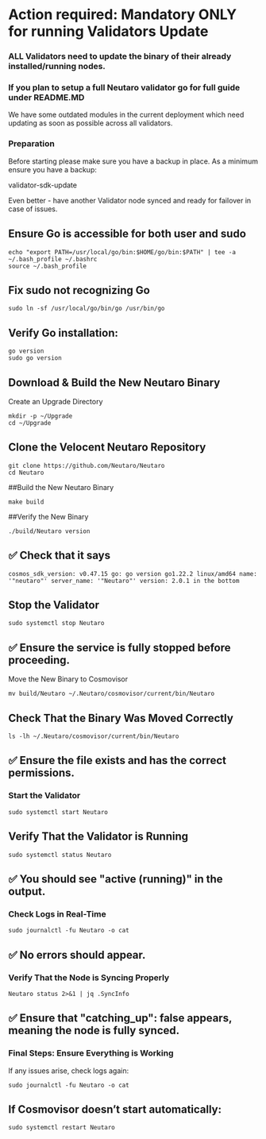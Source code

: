 # Action required: Mandatory ONLY for running Validators Update
### ALL Validators need to update the binary of their already installed/running nodes.

### If you plan to setup a full Neutaro validator go for full guide under README.MD

We have some outdated modules in the current deployment which need updating as soon as possible across all validators.

### Preparation
Before starting please make sure you have a backup in place. As a minimum ensure you have a backup: 

⁠validator-sdk-update⁠

Even better - have another Validator node synced and ready for failover in case of issues.

## Ensure Go is accessible for both user and sudo
```shell
echo "export PATH=/usr/local/go/bin:$HOME/go/bin:$PATH" | tee -a ~/.bash_profile ~/.bashrc
source ~/.bash_profile
```

## Fix sudo not recognizing Go
```shell
sudo ln -sf /usr/local/go/bin/go /usr/bin/go
```

## Verify Go installation:
```shell
go version
sudo go version
```

## Download & Build the New Neutaro Binary

Create an Upgrade Directory
```shell
mkdir -p ~/Upgrade
cd ~/Upgrade
```

## Clone the Velocent Neutaro Repository
```shell
git clone https://github.com/Neutaro/Neutaro
cd Neutaro
```

##Build the New Neutaro Binary
```shell
make build
```

##Verify the New Binary
```shell
./build/Neutaro version
```

## :white_check_mark: Check that it says
`cosmos_sdk_version: v0.47.15
go: go version go1.22.2 linux/amd64
name: '"neutaro"'
server_name: '"Neutaro"'
version: 2.0.1 in the bottom
`

## Stop the Validator
```shell
sudo systemctl stop Neutaro
```

## :white_check_mark: Ensure the service is fully stopped before proceeding.

Move the New Binary to Cosmovisor
```shell
mv build/Neutaro ~/.Neutaro/cosmovisor/current/bin/Neutaro
```

## Check That the Binary Was Moved Correctly
```shell
ls -lh ~/.Neutaro/cosmovisor/current/bin/Neutaro
```

## :white_check_mark: Ensure the file exists and has the correct permissions.

### Start the Validator
```shell
sudo systemctl start Neutaro
```

## Verify That the Validator is Running


```shell
sudo systemctl status Neutaro
```

## :white_check_mark: You should see "active (running)" in the output.

### Check Logs in Real-Time
```shell
sudo journalctl -fu Neutaro -o cat
```

## :white_check_mark: No errors should appear.

 ### Verify That the Node is Syncing Properly
```shell
Neutaro status 2>&1 | jq .SyncInfo
```

## :white_check_mark: Ensure that "catching_up": false appears, meaning the node is fully synced.

### Final Steps: Ensure Everything is Working

If any issues arise, check logs again:
```shell
sudo journalctl -fu Neutaro -o cat
```

## If Cosmovisor doesn’t start automatically:
```shell
sudo systemctl restart Neutaro
```
